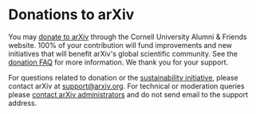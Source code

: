 Donations to arXiv
==================

You may [donate to
arXiv](https://securelb.imodules.com/s/1717/alumni/index.aspx?sid=1717&gid=2&pgid=403&cid=1031&dids=276&bledit=1&appealcode=UNXX0OLL1)
through the Cornell University Alumni & Friends website. 100% of your
contribution will fund improvements and new initiatives that will
benefit arXiv's global scientific community. See the [donation
FAQ](/help/support/faq#personal) for more information. We thank you for
your support.

For questions related to donation or the [sustainability
initiative](support), please contact arXiv at <support@arxiv.org>.
For technical or moderation queries please [contact arXiv
administrators](contact) and do not send email to the support
address.
